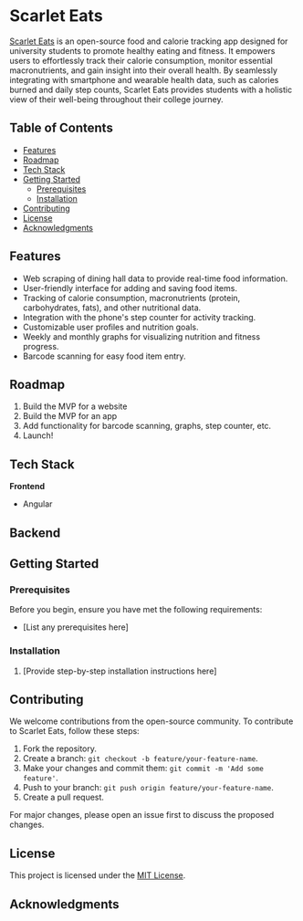 # Scarlet Eats

[Scarlet Eats](https://scarleteats.com) is an open-source food and calorie tracking app designed for university students to promote healthy eating and fitness. It empowers users to effortlessly track their calorie consumption, monitor essential macronutrients, and gain insight into their overall health. By seamlessly integrating with smartphone and wearable health data, such as calories burned and daily step counts, Scarlet Eats provides students with a holistic view of their well-being throughout their college journey.

## Table of Contents

- [Features](#features)
- [Roadmap](#roadmap)
- [Tech Stack](#tech-stack) 
- [Getting Started](#getting-started)
  - [Prerequisites](#prerequisites)
  - [Installation](#installation)
- [Contributing](#contributing)
- [License](#license)
- [Acknowledgments](#acknowledgments)

## Features

- Web scraping of dining hall data to provide real-time food information.
- User-friendly interface for adding and saving food items.
- Tracking of calorie consumption, macronutrients (protein, carbohydrates, fats), and other nutritional data.
- Integration with the phone's step counter for activity tracking.
- Customizable user profiles and nutrition goals.
- Weekly and monthly graphs for visualizing nutrition and fitness progress.
- Barcode scanning for easy food item entry.

## Roadmap

1. Build the MVP for a website
2. Build the MVP for an app
3. Add functionality for barcode scanning, graphs, step counter, etc.
4. Launch!

## Tech Stack

**Frontend**
- Angular

**Backend**
- 

## Getting Started

### Prerequisites

Before you begin, ensure you have met the following requirements:

- [List any prerequisites here]

### Installation

1. [Provide step-by-step installation instructions here]

## Contributing

We welcome contributions from the open-source community. To contribute to Scarlet Eats, follow these steps:

1. Fork the repository.
2. Create a branch: `git checkout -b feature/your-feature-name`.
3. Make your changes and commit them: `git commit -m 'Add some feature'`.
4. Push to your branch: `git push origin feature/your-feature-name`.
5. Create a pull request.

For major changes, please open an issue first to discuss the proposed changes.

## License

This project is licensed under the [MIT License](https://choosealicense.com/licenses/mit/).

## Acknowledgments

